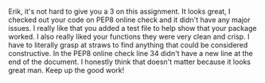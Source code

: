 Erik, it's not hard to give you a 3 on this assignment. It looks great, I checked out your code on PEP8 online check and 
it didn't have any major issues. I really like that you added a test file to help show that your package worked. I also really 
liked your functions they were very clean and crisp. I have to literally grasp at straws to find anything that could be considered 
constructive. In the PEP8 online check line 34 didn't have a new line at the end of the document. I honestly think that doesn't matter 
because it looks great man. Keep up the good work! 
